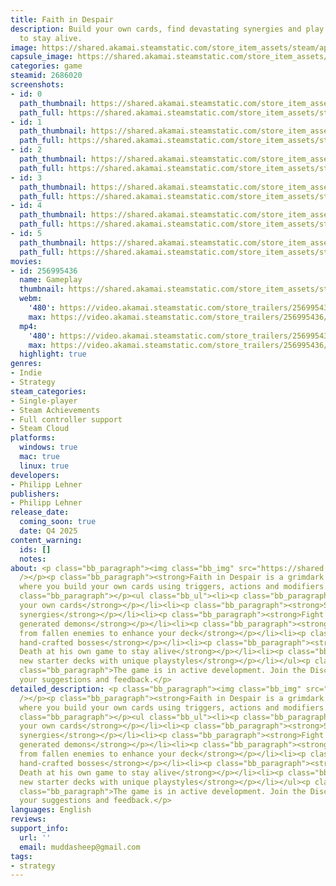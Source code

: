 ```yaml
---
title: Faith in Despair
description: Build your own cards, find devastating synergies and play against Death
  to stay alive.
image: https://shared.akamai.steamstatic.com/store_item_assets/steam/apps/2686020/header.jpg?t=1732657503
capsule_image: https://shared.akamai.steamstatic.com/store_item_assets/steam/apps/2686020/eba1e9200b649ff92424a898f40c8922462463e2/capsule_231x87.jpg?t=1732657503
categories: game
steamid: 2686020
screenshots:
- id: 0
  path_thumbnail: https://shared.akamai.steamstatic.com/store_item_assets/steam/apps/2686020/ss_9badaad07511e3705d567a10a5abb6e65c33a637.600x338.jpg?t=1732657503
  path_full: https://shared.akamai.steamstatic.com/store_item_assets/steam/apps/2686020/ss_9badaad07511e3705d567a10a5abb6e65c33a637.1920x1080.jpg?t=1732657503
- id: 1
  path_thumbnail: https://shared.akamai.steamstatic.com/store_item_assets/steam/apps/2686020/ss_052fae46363dc589781eac2dcd9b5881ac29034a.600x338.jpg?t=1732657503
  path_full: https://shared.akamai.steamstatic.com/store_item_assets/steam/apps/2686020/ss_052fae46363dc589781eac2dcd9b5881ac29034a.1920x1080.jpg?t=1732657503
- id: 2
  path_thumbnail: https://shared.akamai.steamstatic.com/store_item_assets/steam/apps/2686020/ss_b342ff636642467b0f93ed19270639b034f34521.600x338.jpg?t=1732657503
  path_full: https://shared.akamai.steamstatic.com/store_item_assets/steam/apps/2686020/ss_b342ff636642467b0f93ed19270639b034f34521.1920x1080.jpg?t=1732657503
- id: 3
  path_thumbnail: https://shared.akamai.steamstatic.com/store_item_assets/steam/apps/2686020/ss_d5e88c1c5631b8a39617e3c6831e9428bc3db24a.600x338.jpg?t=1732657503
  path_full: https://shared.akamai.steamstatic.com/store_item_assets/steam/apps/2686020/ss_d5e88c1c5631b8a39617e3c6831e9428bc3db24a.1920x1080.jpg?t=1732657503
- id: 4
  path_thumbnail: https://shared.akamai.steamstatic.com/store_item_assets/steam/apps/2686020/ss_ba130a11412eeb1c9809b42cb43e4cfeba346b41.600x338.jpg?t=1732657503
  path_full: https://shared.akamai.steamstatic.com/store_item_assets/steam/apps/2686020/ss_ba130a11412eeb1c9809b42cb43e4cfeba346b41.1920x1080.jpg?t=1732657503
- id: 5
  path_thumbnail: https://shared.akamai.steamstatic.com/store_item_assets/steam/apps/2686020/ss_af4cdaddbaff8f3029392c373e329e8c39542c91.600x338.jpg?t=1732657503
  path_full: https://shared.akamai.steamstatic.com/store_item_assets/steam/apps/2686020/ss_af4cdaddbaff8f3029392c373e329e8c39542c91.1920x1080.jpg?t=1732657503
movies:
- id: 256995436
  name: Gameplay
  thumbnail: https://shared.akamai.steamstatic.com/store_item_assets/steam/apps/256995436/movie.293x165.jpg?t=1720975468
  webm:
    '480': https://video.akamai.steamstatic.com/store_trailers/256995436/movie480_vp9.webm?t=1720975468
    max: https://video.akamai.steamstatic.com/store_trailers/256995436/movie_max_vp9.webm?t=1720975468
  mp4:
    '480': https://video.akamai.steamstatic.com/store_trailers/256995436/movie480.mp4?t=1720975468
    max: https://video.akamai.steamstatic.com/store_trailers/256995436/movie_max.mp4?t=1720975468
  highlight: true
genres:
- Indie
- Strategy
steam_categories:
- Single-player
- Steam Achievements
- Full controller support
- Steam Cloud
platforms:
  windows: true
  mac: true
  linux: true
developers:
- Philipp Lehner
publishers:
- Philipp Lehner
release_date:
  coming_soon: true
  date: Q4 2025
content_warning:
  ids: []
  notes:
about: <p class="bb_paragraph"><img class="bb_img" src="https://shared.akamai.steamstatic.com/store_item_assets/steam/apps/2686020/extras/buildcardnew.gif?t=1732657503"
  /></p><p class="bb_paragraph"><strong>Faith in Despair is a grimdark roguelike deckbuilder
  where you build your own cards using triggers, actions and modifiers.</strong></p><p
  class="bb_paragraph"></p><ul class="bb_ul"><li><p class="bb_paragraph"><strong>Build
  your own cards</strong></p></li><li><p class="bb_paragraph"><strong>Seek devastating
  synergies</strong></p></li><li><p class="bb_paragraph"><strong>Fight procedurally
  generated demons</strong></p></li><li><p class="bb_paragraph"><strong>Collect loot
  from fallen enemies to enhance your deck</strong></p></li><li><p class="bb_paragraph"><strong>Vanquish
  hand-crafted bosses</strong></p></li><li><p class="bb_paragraph"><strong>Defeat
  Death at his own game to stay alive</strong></p></li><li><p class="bb_paragraph"><strong>Unlock
  new starter decks with unique playstyles</strong></p></li></ul><p class="bb_paragraph"></p><p
  class="bb_paragraph">The game is in active development. Join the Discord to share
  your suggestions and feedback.</p>
detailed_description: <p class="bb_paragraph"><img class="bb_img" src="https://shared.akamai.steamstatic.com/store_item_assets/steam/apps/2686020/extras/buildcardnew.gif?t=1732657503"
  /></p><p class="bb_paragraph"><strong>Faith in Despair is a grimdark roguelike deckbuilder
  where you build your own cards using triggers, actions and modifiers.</strong></p><p
  class="bb_paragraph"></p><ul class="bb_ul"><li><p class="bb_paragraph"><strong>Build
  your own cards</strong></p></li><li><p class="bb_paragraph"><strong>Seek devastating
  synergies</strong></p></li><li><p class="bb_paragraph"><strong>Fight procedurally
  generated demons</strong></p></li><li><p class="bb_paragraph"><strong>Collect loot
  from fallen enemies to enhance your deck</strong></p></li><li><p class="bb_paragraph"><strong>Vanquish
  hand-crafted bosses</strong></p></li><li><p class="bb_paragraph"><strong>Defeat
  Death at his own game to stay alive</strong></p></li><li><p class="bb_paragraph"><strong>Unlock
  new starter decks with unique playstyles</strong></p></li></ul><p class="bb_paragraph"></p><p
  class="bb_paragraph">The game is in active development. Join the Discord to share
  your suggestions and feedback.</p>
languages: English
reviews:
support_info:
  url: ''
  email: muddasheep@gmail.com
tags:
- strategy
---
```

